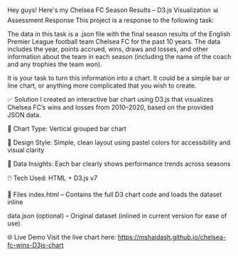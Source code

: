 Hey guys! Here's my Chelsea FC Season Results – D3.js Visualization
📊 Assessment Response
This project is a response to the following task:

The data in this task is a .json file with the final season results of the English Premier League football team Chelsea FC for the past 10 years. The data includes the year, points accrued, wins, draws and losses, and other information about the team in each season (including the name of the coach and any trophies the team won).

It is your task to turn this information into a chart. It could be a simple bar or line chart, or anything more complicated that you wish to create.

✅ Solution
I created an interactive bar chart using D3.js that visualizes Chelsea FC’s wins and losses from 2010–2020, based on the provided JSON data.

🎯 Chart Type: Vertical grouped bar chart

🎨 Design Style: Simple, clean layout using pastel colors for accessibility and visual clarity

🧠 Data Insights: Each bar clearly shows performance trends across seasons

🖱️ Tech Used: HTML + D3.js v7

📁 Files
index.html – Contains the full D3 chart code and loads the dataset inline

data.json (optional) – Original dataset (inlined in current version for ease of use)

🌐 Live Demo
Visit the live chart here:
https://mshaidash.github.io/chelsea-fc-wins-D3js-chart
